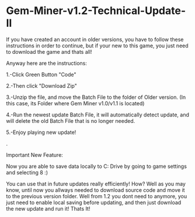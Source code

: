 # Gem-Miner-v1.2-Technical-Update-II

If you have created an account in older versions, you have to follow these instructions in order to continue, but if your new to this game, you just need to download the game and thats all!

Anyway here are the instructions:

1.-Click Green Button "Code"

2.-Then click "Download Zip"

3.-Unzip the file, and move the Batch File to the folder of Older version. (In this case, its Folder where Gem Miner v1.0/v1.1 is located)

4.-Run the newest update Batch File, it will automatically detect update, and will delete the old Batch File that is no longer needed.

5.-Enjoy playing new update!

.

Important New Feature:

Now you are able to save data locally to C: Drive by going to game settings and selecting 8 :)

You can use that in future updates really efficiently! How? Well as you may know, until now you allways needed to download source code and move it to the previous version folder. Well from 1.2 you dont need to anymore, you just need to enable local saving before updating, and then just download the new update and run it! Thats It!
